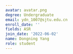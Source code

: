 ```yaml
---
avatar: avatar.png
degree: Undergraduate
email: ydn_1007@sjtu.edu.cn
enroll_date: ''
fields: ASR
join_date: '2022-06-02'
name: Dongning Yang
role: student
---
```

